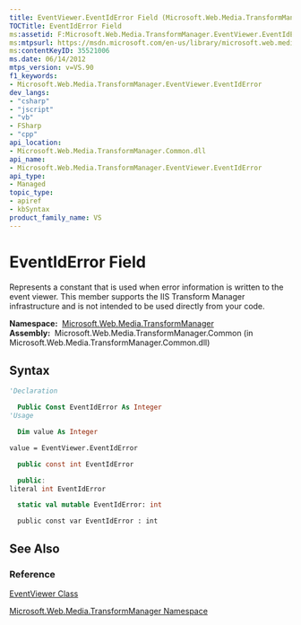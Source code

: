 ```yaml
---
title: EventViewer.EventIdError Field (Microsoft.Web.Media.TransformManager)
TOCTitle: EventIdError Field
ms:assetid: F:Microsoft.Web.Media.TransformManager.EventViewer.EventIdError
ms:mtpsurl: https://msdn.microsoft.com/en-us/library/microsoft.web.media.transformmanager.eventviewer.eventiderror(v=VS.90)
ms:contentKeyID: 35521006
ms.date: 06/14/2012
mtps_version: v=VS.90
f1_keywords:
- Microsoft.Web.Media.TransformManager.EventViewer.EventIdError
dev_langs:
- "csharp"
- "jscript"
- "vb"
- FSharp
- "cpp"
api_location:
- Microsoft.Web.Media.TransformManager.Common.dll
api_name:
- Microsoft.Web.Media.TransformManager.EventViewer.EventIdError
api_type:
- Managed
topic_type:
- apiref
- kbSyntax
product_family_name: VS
---
```


# EventIdError Field

Represents a constant that is used when error information is written to the event viewer. This member supports the IIS Transform Manager infrastructure and is not intended to be used directly from your code.

**Namespace:**  [Microsoft.Web.Media.TransformManager](microsoft-web-media-transformmanager-namespace.md)  
**Assembly:**  Microsoft.Web.Media.TransformManager.Common (in Microsoft.Web.Media.TransformManager.Common.dll)

## Syntax

```vb
'Declaration

  Public Const EventIdError As Integer
'Usage

  Dim value As Integer

value = EventViewer.EventIdError
```

```csharp
  public const int EventIdError
```

```cpp
  public:
literal int EventIdError
```

``` fsharp
  static val mutable EventIdError: int
```

```jscript
  public const var EventIdError : int
```

## See Also

### Reference

[EventViewer Class](eventviewer-class-microsoft-web-media-transformmanager.md)

[Microsoft.Web.Media.TransformManager Namespace](microsoft-web-media-transformmanager-namespace.md)

